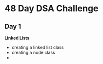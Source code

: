 # 48 Day DSA Challenge

## Day 1
**Linked Lists**
- creating a linked list class
- creating a node class
- 
